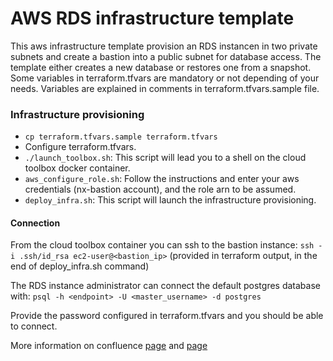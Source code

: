# AWS RDS infrastructure template

This aws infrastructure template provision an RDS instancen in two private subnets and create a bastion into a public subnet for database access.
The template either creates a new database or restores one from a snapshot. Some variables in terraform.tfvars are mandatory or not depending of your needs. Variables are explained in comments in terraform.tfvars.sample file.


### Infrastructure provisioning
- `cp terraform.tfvars.sample terraform.tfvars`
-  Configure terraform.tfvars.
- `./launch_toolbox.sh`: This script will lead you to a shell on the cloud toolbox docker container.
- `aws_configure_role.sh`: Follow the instructions and enter your aws credentials (nx-bastion account), and the role arn to be assumed.
- `deploy_infra.sh`: This script will launch the infrastructure provisioning.

#### Connection

From the cloud toolbox container you can ssh to the bastion instance:
`ssh -i .ssh/id_rsa ec2-user@<bastion_ip>` (provided in terraform output, in the end of deploy_infra.sh command)

The RDS instance administrator can connect the default postgres database with:
`psql -h <endpoint> -U <master_username> -d postgres`

Provide the password configured in terraform.tfvars and you should be able to connect.

More information on confluence [page](https://docs.neoxam.com/display/NXaaS/aws-rds+template) and [page](https://docs.neoxam.com/pages/viewpage.action?pageId=440598697)
